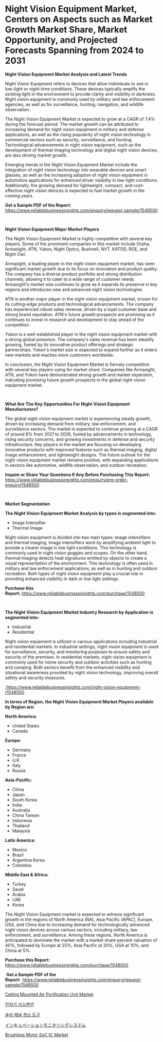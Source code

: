 <p><h1>Night Vision Equipment Market, Centers on Aspects such as Market Growth Market Share, Market Opportunity, and Projected Forecasts Spanning from 2024 to 2031</h1></p><p><strong>Night Vision Equipment Market Analysis and Latest Trends</strong></p>
<p><p>Night Vision Equipment refers to devices that allow individuals to see in low-light or night-time conditions. These devices typically amplify the existing light in the environment to provide clarity and visibility in darkness. Night vision equipment is commonly used by military and law enforcement agencies, as well as for surveillance, hunting, navigation, and wildlife observation.</p><p>The Night Vision Equipment Market is expected to grow at a CAGR of 7.4% during the forecast period. The market growth can be attributed to increasing demand for night vision equipment in military and defense applications, as well as the rising popularity of night vision technology in commercial sectors such as security, surveillance, and hunting. Technological advancements in night vision equipment, such as the development of thermal imaging technology and digital night vision devices, are also driving market growth.</p><p>Emerging trends in the Night Vision Equipment Market include the integration of night vision technology into wearable devices and smart glasses, as well as the increasing adoption of night vision equipment in automotive applications for enhanced driver visibility in low-light conditions. Additionally, the growing demand for lightweight, compact, and cost-effective night vision devices is expected to fuel market growth in the coming years.</p></p>
<p><strong>Get a Sample PDF of the Report:&nbsp;</strong> <a href="https://www.reliablebusinessinsights.com/enquiry/request-sample/1548500">https://www.reliablebusinessinsights.com/enquiry/request-sample/1548500</a></p>
<p>&nbsp;</p>
<p><strong>Night Vision Equipment Major Market Players</strong></p>
<p><p>The Night Vision Equipment Market is highly competitive with several key players. Some of the prominent companies in this market include Orpha, Armasight, ATN, Yukon, Night Optics, Bushnell, NVT, KATOD, ROE, and Night Owl.</p><p>Armasight, a leading player in the night vision equipment market, has seen significant market growth due to its focus on innovation and product quality. The company has a diverse product portfolio and strong distribution channels, allowing it to cater to a wide range of customer needs. Armasight's market size continues to grow as it expands its presence in key regions and introduces new and advanced night vision technologies.</p><p>ATN is another major player in the night vision equipment market, known for its cutting-edge products and technological advancements. The company has experienced robust sales revenue, driven by a loyal customer base and strong brand reputation. ATN's future growth prospects are promising as it continues to invest in research and development to stay ahead of the competition.</p><p>Yukon is a well-established player in the night vision equipment market with a strong global presence. The company's sales revenue has been steadily growing, fueled by its innovative product offerings and strategic partnerships. Yukon's market size is expected to expand further as it enters new markets and reaches more customers worldwide.</p><p>In conclusion, the Night Vision Equipment Market is fiercely competitive with several key players vying for market share. Companies like Armasight, ATN, and Yukon have demonstrated strong growth and market expansion, indicating promising future growth prospects in the global night vision equipment market.</p></p>
<p>&nbsp;</p>
<p><strong>What Are The Key Opportunities For Night Vision Equipment Manufacturers?</strong></p>
<p><p>The global night vision equipment market is experiencing steady growth, driven by increasing demand from military, law enforcement, and surveillance sectors. The market is expected to continue growing at a CAGR of around 8% from 2021 to 2026, fueled by advancements in technology, rising security concerns, and growing investments in defense and security infrastructure. Key players in the market are focusing on developing innovative products with improved features such as thermal imaging, digital image enhancement, and lightweight designs. The future outlook for the night vision equipment market remains positive, with expanding applications in sectors like automotive, wildlife observation, and outdoor recreation.</p></p>
<p><strong>Inquire or Share Your Questions If Any Before Purchasing This Report:</strong> <a href="https://www.reliablebusinessinsights.com/enquiry/pre-order-enquiry/1548500">https://www.reliablebusinessinsights.com/enquiry/pre-order-enquiry/1548500</a></p>
<p>&nbsp;</p>
<p><strong>Market Segmentation</strong></p>
<p><strong>The Night Vision Equipment Market Analysis by types is segmented into:</strong></p>
<p><ul><li>Image Intensifier</li><li>Thermal Image</li></ul></p>
<p><p>Night vision equipment is divided into two main types: image intensifiers and thermal imaging. Image intensifiers work by amplifying ambient light to provide a clearer image in low light conditions. This technology is commonly used in night vision goggles and scopes. On the other hand, thermal imaging detects heat signatures emitted by objects to create a visual representation of the environment. This technology is often used in military and law enforcement applications, as well as in hunting and outdoor recreation. Both types of night vision equipment play a crucial role in providing enhanced visibility in dark or low light settings.</p></p>
<p><strong>Purchase this Report:&nbsp;</strong><a href="https://www.reliablebusinessinsights.com/purchase/1548500">https://www.reliablebusinessinsights.com/purchase/1548500</a></p>
<p>&nbsp;</p>
<p><strong>The Night Vision Equipment Market Industry Research by Application is segmented into:</strong></p>
<p><ul><li>Industrial</li><li>Residential</li></ul></p>
<p><p>Night vision equipment is utilized in various applications including industrial and residential markets. In industrial settings, night vision equipment is used for surveillance, security, and monitoring purposes to ensure safety and security of the premises. In residential markets, night vision equipment is commonly used for home security and outdoor activities such as hunting and camping. Both sectors benefit from the enhanced visibility and situational awareness provided by night vision technology, improving overall safety and security measures.</p></p>
<p><a href="https://www.reliablebusinessinsights.com/night-vision-equipment-r1548500">&nbsp;https://www.reliablebusinessinsights.com/night-vision-equipment-r1548500</a></p>
<p><strong>In terms of Region, the Night Vision Equipment Market Players available by Region are:</strong></p>
<p>
    <p> <strong> North America: </strong>
        <ul>
            <li>United States</li>
            <li>Canada</li>
        </ul>
        </p> 
    <p> <strong> Europe: </strong>
        <ul>
            <li>Germany</li>
            <li>France</li>
            <li>U.K.</li>
            <li>Italy</li>
            <li>Russia</li>
        </ul>
        </p> 
    <p> <strong> Asia-Pacific: </strong>
        <ul>
            <li>China</li>
            <li>Japan</li>
            <li>South Korea</li>
            <li>India</li>
            <li>Australia</li>
            <li>China Taiwan</li>
            <li>Indonesia</li>
            <li>Thailand</li>
            <li>Malaysia</li>
        </ul>
        </p> 
    <p> <strong> Latin America: </strong>
        <ul>
            <li>Mexico</li>
            <li>Brazil</li>
            <li>Argentina Korea</li>
            <li>Colombia</li>
        </ul>
        </p> 
    <p> <strong> Middle East & Africa: </strong>
        <ul>
            <li>Turkey</li>
            <li>Saudi</li>
            <li>Arabia</li>
            <li>UAE</li>
            <li>Korea</li>
        </ul>
    </p>
    </p>
<p><p>The Night Vision Equipment market is expected to witness significant growth in the regions of North America (NA), Asia Pacific (APAC), Europe, USA, and China due to increasing demand for technologically advanced night vision devices across various sectors, including military, law enforcement, and surveillance. Among these regions, North America is anticipated to dominate the market with a market share percent valuation of 40%, followed by Europe at 25%, Asia Pacific at 20%, USA at 10%, and China at 5%.</p></p>
<p><strong>Purchase this Report: </strong><a href="https://www.reliablebusinessinsights.com/purchase/1548500">https://www.reliablebusinessinsights.com/purchase/1548500</a></p>
<p>&nbsp;<strong>Get a Sample PDF of the Report:&nbsp;&nbsp;</strong><a href="https://www.reliablebusinessinsights.com/enquiry/request-sample/1548500">https://www.reliablebusinessinsights.com/enquiry/request-sample/1548500</a></p>
<p><strong></strong></p>
<p><p><a href="https://www.linkedin.com/pulse/decoding-ceiling-mounted-air-purification-unit-market-metrics-gxa5e">Ceiling Mounted Air Purification Unit Market</a></p><p><a href="https://medium.com/@treyhettinger2023/%EC%A0%84%EC%9E%90%EA%B8%B0-%EB%B6%80%EC%83%81%EC%8B%9C%EC%9E%A5-%EC%A0%90%EC%9C%A0%EC%9C%A8-%ED%81%AC%EA%B8%B0-%ED%8A%B8%EB%A0%8C%EB%93%9C-%EC%82%B0%EC%97%85-%EB%B6%84%EC%84%9D-%EB%B3%B4%EA%B3%A0%EC%84%9C-%EC%9D%91%EC%9A%A9-%ED%94%84%EB%A1%9C%EA%B7%B8%EB%9E%A8-%EC%8A%B9%EC%9A%A9%EC%B0%A8-%EC%83%81%EC%9A%A9-%EC%B0%A8%EB%9F%89-%EB%B3%84%EB%A1%9C-%EC%9C%A0%ED%98%95-%EC%88%9C%EC%88%98-%EC%95%A1%ED%8B%B0%EB%B8%8C-%EC%84%9C%EC%8A%A4%ED%8E%9C%EC%85%98-%EB%B0%98-%EC%95%A1%ED%8B%B0%EB%B8%8C-%EC%84%9C%EC%8A%A4%ED%8E%9C%EC%85%98-%EB%B3%84%EB%A1%9C-%EB%B0%8F-f2246409fd04">전자기 서스펜션</a></p><p><a href="https://medium.com/@fredajerde/%ED%83%9C%EC%96%91%EA%B4%91-%ED%8C%A8%EB%84%90-%EC%B2%AD%EC%86%8C-%EB%8F%84%EA%B5%AC-%EC%8B%9C%EC%9E%A5-%EA%B7%9C%EB%AA%A8-%EC%8B%9C%EC%9E%A5-%EC%84%B8%EB%B6%84%ED%99%94-%EC%8B%9C%EC%9E%A5-%EB%8F%99%ED%96%A5-%EB%B0%8F-%EC%84%B1%EC%9E%A5-%EB%B6%84%EC%84%9D-%EC%98%88%EC%B8%A1-2031%EB%85%84%EA%B9%8C%EC%A7%80-7fd400d93bea">솔라 패널 청소 도구</a></p><p><a href="https://github.com/MosesSpinka1914/Market-Research-Report-List-2/blob/main/3245180142417.md">インキュベーションモニタリングシステム</a></p><p><a href="https://www.linkedin.com/pulse/analyzing-brushless-motor-soc-ic-market-global-industry-perspective-gjnge">Brushless Motor SoC IC Market</a></p></p>